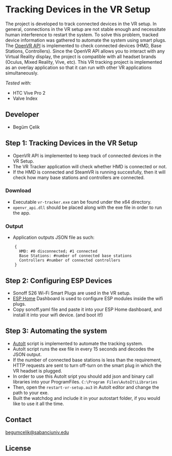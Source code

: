 # Tracking Devices in the VR Setup

The project is developed to track connected devices in the VR setup. In general, connections in the VR setup are not stable enough and necessitate human interference to restart the system. To solve this problem, tracked device information was gathered to automate the system using smart plugs. The [OpenVR API](https://github.com/ValveSoftware/openvr/wiki/API-Documentation) is implemented to check connected devices (HMD, Base Stations, Controllers). Since the OpenVR API allows you to interact with any Virtual Reality display, the project is compatible with all headset brands (Oculus, Mixed Reality, Vive, etc). This VR tracking project is implemented as an overlay application so that it can run with other VR applications simultaneously. 

*Tested with:*
- HTC Vive Pro 2
- Valve Index

##  Developer
- Begüm Çelik


## Step 1: Tracking Devices in the VR Setup
- OpenVR API is implemented to keep track of connected devices in the VR Setup.
- The VR Tracker application will check whether HMD is connected or not. 
- If the HMD is connected and SteamVR is running succesfully, then it will check how many base stations and controllers are connected.

### Download
- Executable `vr-tracker.exe` can be found under the x64 directory.
- `openvr_api.dll` should be placed along with the exe file in order to run the app.

### Output
- Application outputs JSON file as such: <br />
```
    { 
      HMD: #0 disconnected; #1 connected 
      Base Stations: #number of connected base stations 
      Controllers #number of connected controllers 
    } 
```

## Step 2: Configuring ESP Devices
- Sonoff S26 Wi-Fi Smart Plugs are used in the VR setup.
- [ESP Home](https://esphome.io/index.html) Dashboard is used to configure ESP modules inside the wifi plugs.
- Copy sonoff.yaml file and paste it into your ESP Home dashboard, and install it into your wifi device. (and boot it!)

## Step 3: Automating the system
- [AutoIt](https://www.autoitscript.com/site/) script is implemented to automate the tracking system.
- AutoIt script runs the exe file in every 15 seconds and decodes the JSON output. 
- If the number of connected base stations is less than the requirement, HTTP requests are sent to turn off-turn on the smart plug in which the VR headset is plugged.
- In order to use this AutoIt sript you should add json and binary call libraries into your ProgramFiles. `C:\Program Files\AutoIt\Libraries`
- Then, open the `restart-vr-setup.au3` in AutoIt editor and change the path to your exe.
- Built the watchdog and include it in your autostart folder, if you would like to use it all the time. 

## Contact
begumcelik@sabanciuniv.edu

## License 

